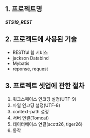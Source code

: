 ## 1. 프로젝트명
  ##### STS19_REST

## 2. 프로젝트에 사용된 기술
  + RESTful 웹 서비스<br>
  + jackson Databind
  + Mybatis
  + reponse, request

## 3. 프로젝트 셋업에 관한 절차
  1. 워크스페이스 인코딩 설정(UTF-9)
  2. 파일 인코딩 설정(UTF-8)
  3. context-path 설정
  4. 서버 연결(Tomcat)
  5. 데이터베이스 연결(scott26, tiger26)
  6. 동작 
